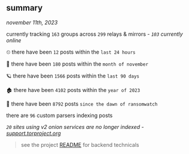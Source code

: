 
## summary
_november 11th, 2023_

currently tracking `163` groups across `299` relays & mirrors - _`103` currently online_

⏲ there have been `12` posts within the `last 24 hours`

🦈 there have been `180` posts within the `month of november`

🪐 there have been `1566` posts within the `last 90 days`

🏚 there have been `4102` posts within the `year of 2023`

🦕 there have been `8792` posts `since the dawn of ransomwatch`

there are `96` custom parsers indexing posts

_`20` sites using v2 onion services are no longer indexed - [support.torproject.org](https://support.torproject.org/onionservices/v2-deprecation/)_

> see the project [README](https://github.com/joshhighet/ransomwatch#ransomwatch--) for backend technicals
